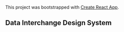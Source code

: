 This project was bootstrapped with [Create React App](https://github.com/facebook/create-react-app).

## Data Interchange Design System 

